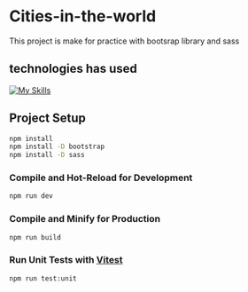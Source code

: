 # Cities-in-the-world

This project is make for practice with bootsrap library and sass 

## technologies has used
[![My Skills](https://skillicons.dev/icons?i=js,html,sass,bootstrap,vue)](https://skillicons.dev)

## Project Setup

```sh
npm install
npm install -D bootstrap
npm install -D sass
```

### Compile and Hot-Reload for Development

```sh
npm run dev
```

### Compile and Minify for Production

```sh
npm run build
```

### Run Unit Tests with [Vitest](https://vitest.dev/)

```sh
npm run test:unit
```
